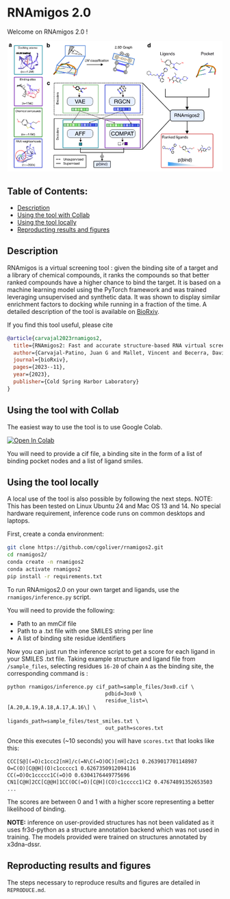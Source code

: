 # RNAmigos 2.0

Welcome on RNAmigos 2.0 !

<img src="figs/rnamigos2.png">

## Table of Contents:

- [Description](#description)
- [Using the tool with Collab](#Using-the-tool-with-Collab)
- [Using the tool locally](#Using-the-tool-locally)
- [Reproducting results and figures](#Reproducting-results-and-figures)

## Description

RNAmigos is a virtual screening tool : given the binding site of a target and a library of chemical compounds, it
ranks the compounds so that better ranked compounds have a higher chance to bind the target.
It is based on a machine learning model using the PyTorch framework and was trained leveraging unsupervised and
synthetic data.
It was shown to display similar enrichment factors to docking while running in a fraction of the time.
A detailed description of the tool is available
on [BioRxiv](https://www.biorxiv.org/content/10.1101/2023.11.23.568394v2).

If you find this tool useful, please cite

```bib
@article{carvajal2023rnamigos2,
  title={RNAmigos2: Fast and accurate structure-based RNA virtual screening with semi-supervised graph learning and large-scale docking data},
  author={Carvajal-Patino, Juan G and Mallet, Vincent and Becerra, David and Ni{\~n}o Vasquez, Luis Fernando and Oliver, Carlos and Waldisp{\"u}hl, J{\'e}r{\^o}me},
  journal={bioRxiv},
  pages={2023--11},
  year={2023},
  publisher={Cold Spring Harbor Laboratory}
}
```

## Using the tool with Collab

The easiest way to use the tool is to use Google Colab.

[![Open In Colab](https://colab.research.google.com/assets/colab-badge.svg)](https://colab.research.google.com/github/cgoliver/rnamigos2/blob/master/rnamigos_inference.ipynb)

You will need to provide a cif file, a binding site in the form of a list of binding pocket nodes and a list of ligand
smiles.

## Using the tool locally

A local use of the tool is also possible by following the next steps.
NOTE: This has been tested on Linux Ubuntu 24 and Mac OS 13 and 14. No special hardware requirement, inference code runs
on common desktops and laptops.

First, create a conda environment:

```bash
git clone https://github.com/cgoliver/rnamigos2.git
cd rnamigos2/
conda create -n rnamigos2
conda activate rnamigos2
pip install -r requirements.txt
```

To run RNAmigos2.0 on your own target and ligands, use the `rnamigos/inference.py` script.

You will need to provide the following:

* Path to an mmCif file
* Path to a .txt file with one SMILES string per line
* A list of binding site residue identifiers

Now you can just run the inference script to get a score for each ligand in your SMILES .txt file.
Taking example structure and ligand file from `/sample_files`, selecting residues `16-20` of chain `A` as the binding
site, the corresponding command is :

```
python rnamigos/inference.py cif_path=sample_files/3ox0.cif \
                                pdbid=3ox0 \
                                residue_list=\[A.20,A.19,A.18,A.17,A.16\] \
                                ligands_path=sample_files/test_smiles.txt \
                                out_path=scores.txt
``` 

Once this executes (~10 seconds) you will have `scores.txt` that looks like this:

```
CCC[S@](=O)c1ccc2[nH]/c(=N\C(=O)OC)[nH]c2c1 0.2639017701148987
O=C(O)[C@@H](O)c1ccccc1 0.6267350912094116
CC(=O)Oc1ccccc1C(=O)O 0.6304176449775696
CN1[C@H]2CC[C@@H]1CC(OC(=O)[C@H](CO)c1ccccc1)C2 0.47674891352653503
...
```

The scores are between 0 and 1 with a higher score representing a better likelihood of binding.

**NOTE:** inference on user-provided structures has not been validated as it uses fr3d-python as a structure annotation
backend which was not used in training. The models provided were trained on structures annotated by x3dna-dssr.

## Reproducting results and figures

The steps necessary to reproduce results and figures are detailed in `REPRODUCE.md`.
